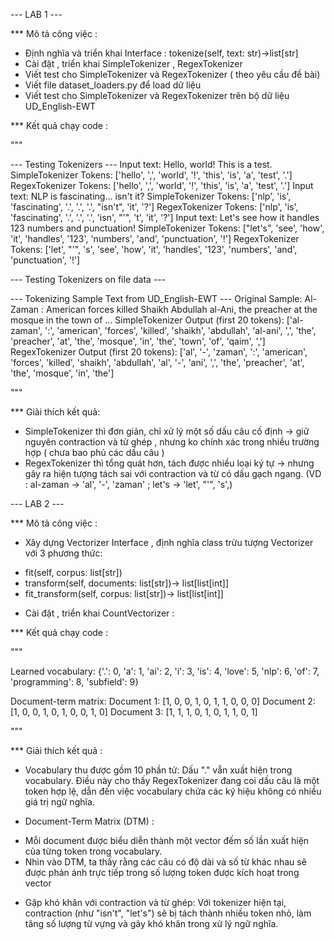 --- LAB 1 ---

\*\*\* Mô tả công việc :

- Định nghĩa và triển khai Interface : tokenize(self, text: str)->list[str]
- Cài đặt , triển khai SimpleTokenizer , RegexTokenizer
- Viết test cho SimpleTokenizer và RegexTokenizer ( theo yêu cầu đề bài)
- Viết file dataset_loaders.py để load dữ liệu
- Viết test cho SimpleTokenizer và RegexTokenizer trên bộ dữ liệu UD_English-EWT

\*\*\* Kết quả chạy code :

"""

--- Testing Tokenizers ---
Input text: Hello, world! This is a test.
SimpleTokenizer Tokens: ['hello', ',', 'world', '!', 'this', 'is', 'a', 'test', '.']
RegexTokenizer Tokens: ['hello', ',', 'world', '!', 'this', 'is', 'a', 'test', '.']
Input text: NLP is fascinating... isn't it?
SimpleTokenizer Tokens: ['nlp', 'is', 'fascinating', '.', '.', '.', "isn't", 'it', '?']
RegexTokenizer Tokens: ['nlp', 'is', 'fascinating', '.', '.', '.', 'isn', "'", 't', 'it', '?']
Input text: Let's see how it handles 123 numbers and punctuation!
SimpleTokenizer Tokens: ["let's", 'see', 'how', 'it', 'handles', '123', 'numbers', 'and', 'punctuation', '!']
RegexTokenizer Tokens: ['let', "'", 's', 'see', 'how', 'it', 'handles', '123', 'numbers', 'and', 'punctuation', '!']

--- Testing Tokenizers on file data ---

--- Tokenizing Sample Text from UD_English-EWT ---
Original Sample: Al-Zaman : American forces killed Shaikh Abdullah al-Ani, the preacher at the
mosque in the town of ...
SimpleTokenizer Output (first 20 tokens): ['al-zaman', ':', 'american', 'forces', 'killed', 'shaikh', 'abdullah', 'al-ani', ',', 'the', 'preacher', 'at', 'the', 'mosque', 'in', 'the', 'town', 'of', 'qaim', ',']
RegexTokenizer Output (first 20 tokens): ['al', '-', 'zaman', ':', 'american', 'forces', 'killed', 'shaikh', 'abdullah', 'al', '-', 'ani', ',', 'the', 'preacher', 'at', 'the', 'mosque', 'in', 'the']

"""

\*\*\* Giải thích kết quả:

- SimpleTokenizer thì đơn giản, chỉ xử lý một số dấu câu cố định → giữ nguyên contraction và từ ghép , nhưng ko chính xác trong nhiều trường hợp ( chưa bao phủ các dấu câu )
- RegexTokenizer thì tổng quát hơn, tách được nhiều loại ký tự → nhưng gây ra hiện tượng tách sai với contraction và từ có dấu gạch ngang. (VD : al-zaman -> 'al', '-', 'zaman' ; let's -> 'let', "'", 's',)

--- LAB 2 ---

\*\*\* Mô tả công việc :

- Xây dựng Vectorizer Interface , định nghĩa class trừu tượng Vectorizer với 3 phương thức:

* fit(self, corpus: list[str])
* transform(self, documents: list[str])-> list[list[int]]
* fit_transform(self, corpus: list[str])-> list[list[int]]

- Cài đặt , triển khai CountVectorizer :

\*\*\* Kết quả chạy code :

"""

Learned vocabulary:
{'.': 0, 'a': 1, 'ai': 2, 'i': 3, 'is': 4, 'love': 5, 'nlp': 6, 'of': 7, 'programming': 8, 'subfield': 9}

Document-term matrix:
Document 1: [1, 0, 0, 1, 0, 1, 1, 0, 0, 0]
Document 2: [1, 0, 0, 1, 0, 1, 0, 0, 1, 0]
Document 3: [1, 1, 1, 0, 1, 0, 1, 1, 0, 1]

"""

\*\*\* Giải thích kết quả :

- Vocabulary thu được gồm 10 phần tử: Dấu "." vẫn xuất hiện trong vocabulary. Điều này cho thấy RegexTokenizer đang coi dấu câu là một token hợp lệ, dẫn đến việc vocabulary chứa các ký hiệu không có nhiều giá trị ngữ nghĩa.

- Document-Term Matrix (DTM) :

* Mỗi document được biểu diễn thành một vector đếm số lần xuất hiện của từng token trong vocabulary.
* Nhìn vào DTM, ta thấy rằng các câu có độ dài và số từ khác nhau sẽ được phản ánh trực tiếp trong số lượng token được kích hoạt trong vector

- Gặp khó khăn với contraction và từ ghép: Với tokenizer hiện tại, contraction (như "isn't", "let's") sẽ bị tách thành nhiều token nhỏ, làm tăng số lượng từ vựng và gây khó khăn trong xử lý ngữ nghĩa.
